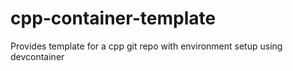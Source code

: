 # cpp-container-template
Provides template for a cpp git repo with environment setup using devcontainer

